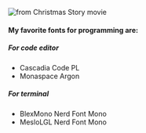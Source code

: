 ![from Christmas Story movie](https://media.giphy.com/media/xUPOqtMLKm2Nwt2wXS/giphy.gif)

#### My favorite fonts for programming are:

##### For code editor
- Cascadia Code PL
- Monaspace Argon

##### For terminal
- BlexMono Nerd Font Mono
- MesloLGL Nerd Font Mono
